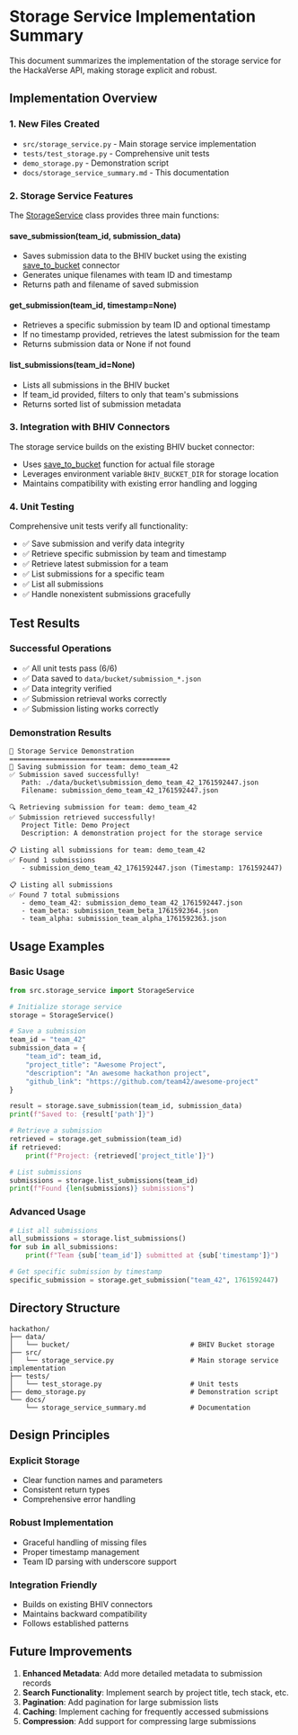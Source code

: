 # Storage Service Implementation Summary

This document summarizes the implementation of the storage service for the HackaVerse API, making storage explicit and robust.

## Implementation Overview

### 1. New Files Created

- `src/storage_service.py` - Main storage service implementation
- `tests/test_storage.py` - Comprehensive unit tests
- `demo_storage.py` - Demonstration script
- `docs/storage_service_summary.md` - This documentation

### 2. Storage Service Features

The [StorageService](file://c:\Users\91801\OneDrive\Documents\SEJAL%20HACKATHON\hackathon\src\storage_service.py#L12-L121) class provides three main functions:

#### save_submission(team_id, submission_data)
- Saves submission data to the BHIV bucket using the existing [save_to_bucket](file://c:\Users\91801\OneDrive\Documents\SEJAL%20HACKATHON\hackathon\src\integrations\bhiv_connectors.py#L62-L83) connector
- Generates unique filenames with team ID and timestamp
- Returns path and filename of saved submission

#### get_submission(team_id, timestamp=None)
- Retrieves a specific submission by team ID and optional timestamp
- If no timestamp provided, retrieves the latest submission for the team
- Returns submission data or None if not found

#### list_submissions(team_id=None)
- Lists all submissions in the BHIV bucket
- If team_id provided, filters to only that team's submissions
- Returns sorted list of submission metadata

### 3. Integration with BHIV Connectors

The storage service builds on the existing BHIV bucket connector:
- Uses [save_to_bucket](file://c:\Users\91801\OneDrive\Documents\SEJAL%20HACKATHON\hackathon\src\integrations\bhiv_connectors.py#L62-L83) function for actual file storage
- Leverages environment variable `BHIV_BUCKET_DIR` for storage location
- Maintains compatibility with existing error handling and logging

### 4. Unit Testing

Comprehensive unit tests verify all functionality:
- ✅ Save submission and verify data integrity
- ✅ Retrieve specific submission by team and timestamp
- ✅ Retrieve latest submission for a team
- ✅ List submissions for a specific team
- ✅ List all submissions
- ✅ Handle nonexistent submissions gracefully

## Test Results

### Successful Operations
- ✅ All unit tests pass (6/6)
- ✅ Data saved to `data/bucket/submission_*.json`
- ✅ Data integrity verified
- ✅ Submission retrieval works correctly
- ✅ Submission listing works correctly

### Demonstration Results
```
🧪 Storage Service Demonstration
========================================
💾 Saving submission for team: demo_team_42
✅ Submission saved successfully!
   Path: ./data/bucket\submission_demo_team_42_1761592447.json
   Filename: submission_demo_team_42_1761592447.json

🔍 Retrieving submission for team: demo_team_42
✅ Submission retrieved successfully!
   Project Title: Demo Project
   Description: A demonstration project for the storage service

📋 Listing all submissions for team: demo_team_42
✅ Found 1 submissions
   - submission_demo_team_42_1761592447.json (Timestamp: 1761592447)

📋 Listing all submissions
✅ Found 7 total submissions
   - demo_team_42: submission_demo_team_42_1761592447.json
   - team_beta: submission_team_beta_1761592364.json
   - team_alpha: submission_team_alpha_1761592363.json
```

## Usage Examples

### Basic Usage
```python
from src.storage_service import StorageService

# Initialize storage service
storage = StorageService()

# Save a submission
team_id = "team_42"
submission_data = {
    "team_id": team_id,
    "project_title": "Awesome Project",
    "description": "An awesome hackathon project",
    "github_link": "https://github.com/team42/awesome-project"
}

result = storage.save_submission(team_id, submission_data)
print(f"Saved to: {result['path']}")

# Retrieve a submission
retrieved = storage.get_submission(team_id)
if retrieved:
    print(f"Project: {retrieved['project_title']}")

# List submissions
submissions = storage.list_submissions(team_id)
print(f"Found {len(submissions)} submissions")
```

### Advanced Usage
```python
# List all submissions
all_submissions = storage.list_submissions()
for sub in all_submissions:
    print(f"Team {sub['team_id']} submitted at {sub['timestamp']}")

# Get specific submission by timestamp
specific_submission = storage.get_submission("team_42", 1761592447)
```

## Directory Structure

```
hackathon/
├── data/
│   └── bucket/                              # BHIV Bucket storage
├── src/
│   └── storage_service.py                   # Main storage service implementation
├── tests/
│   └── test_storage.py                      # Unit tests
├── demo_storage.py                          # Demonstration script
└── docs/
    └── storage_service_summary.md           # Documentation
```

## Design Principles

### Explicit Storage
- Clear function names and parameters
- Consistent return types
- Comprehensive error handling

### Robust Implementation
- Graceful handling of missing files
- Proper timestamp management
- Team ID parsing with underscore support

### Integration Friendly
- Builds on existing BHIV connectors
- Maintains backward compatibility
- Follows established patterns

## Future Improvements

1. **Enhanced Metadata**: Add more detailed metadata to submission records
2. **Search Functionality**: Implement search by project title, tech stack, etc.
3. **Pagination**: Add pagination for large submission lists
4. **Caching**: Implement caching for frequently accessed submissions
5. **Compression**: Add support for compressing large submissions